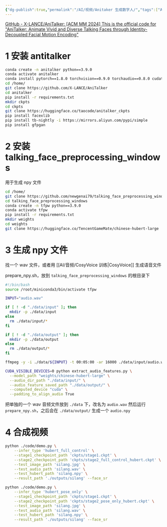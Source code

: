 ```yaml
---
{"dg-publish":true,"permalink":"/AI/视频/Anitaker 生成数字人/","tags":["AI","数字人"]}
---
```



[GitHub - X-LANCE/AniTalker: \[ACM MM 2024\] This is the official code for "AniTalker: Animate Vivid and Diverse Talking Faces through Identity-Decoupled Facial Motion Encoding"](https://github.com/X-LANCE/AniTalker)

# 1 安装 antitalker

``` bash
conda create -n anitalker python==3.9.0
conda activate anitalker
conda install pytorch==1.8.0 torchvision==0.9.0 torchaudio==0.8.0 cudatoolkit=11.1 -c pytorch -c conda-forge
cd /home/
git clone https://github.com/X-LANCE/AniTalker
cd anitalker
pip install -r requirements.txt
mkdir ckpts
cd ckpts
git clone https://huggingface.co/taocode/anitalker_ckpts
pip install facexlib
pip install tb-nightly -i https://mirrors.aliyun.com/pypi/simple
pip install gfpgan
```


# 2 安装 talking_face_preprocessing_windows
用于生成 npy 文件

```bash
cd /home/
git clone https://github.com/newgenai79/talking_face_preprocessing_windows
cd talking_face_preprocessing_windows
conda create -n tfpw python==3.9.0
conda activate tfpw
pip install -r requirements.txt
mkdir weights
cd weights
git clone https://huggingface.co/TencentGameMate/chinese-hubert-large
```

# 3 生成 npy 文件

找一个 wav 文件，或者用 [[AI/音频/CosyVoice 训练\|CosyVoice]] 生成语音文件

prepare_npy.sh，放到 `talking_face_preprocessing_windows` 的根目录下
``` bash
#!/bin/bash
source /root/miniconda3/bin/activate tfpw

INPUT="audio.wav"

if [ ! -d "./data/input" ]; then
  mkdir -p ./data/input
else
  rm ./data/input/*
fi

if [ ! -d "./data/output" ]; then
  mkdir -p ./data/output
else
  rm ./data/output/*
fi

ffmpeg -y -i ./data/${INPUT} -t 00:05:00 -ar 16000 ./data/input/audio.wav

CUDA_VISIBLE_DEVICES=0 python extract_audio_features.py \
  --model_path "weights/chinese-hubert-large" \
  --audio_dir_path "./data/input/" \
  --audio_feature_saved_path "./data/output/" \
  --computed_device "cuda" \
  --padding_to_align_audio True
```

把单独的一个 wav 音频文件放到 `./data` 下，改名为 `audio.wav`
然后运行 `prepare_npy.sh`，之后会在 `./data/output/` 生成一个 `audio.npy`


# 4 合成视频

``` bash
python ./code/demo.py \
    --infer_type 'hubert_full_control' \
    --stage1_checkpoint_path 'ckpts/stage1.ckpt' \
    --stage2_checkpoint_path 'ckpts/stage2_full_control_hubert.ckpt' \
    --test_image_path 'silang.jpg' \
    --test_audio_path 'silang.wav' \
    --test_hubert_path 'silang.npy' \
    --result_path './outputs/silang' --face_sr
```


``` bash
python ./code/demo.py \
    --infer_type 'hubert_pose_only' \
    --stage1_checkpoint_path 'ckpts/stage1.ckpt' \
    --stage2_checkpoint_path 'ckpts/stage2_pose_only_hubert.ckpt' \
    --test_image_path 'silang.jpg' \
    --test_audio_path 'silang.wav' \
    --test_hubert_path 'silang.npy' \
    --result_path './outputs/silang' --face_sr
```
